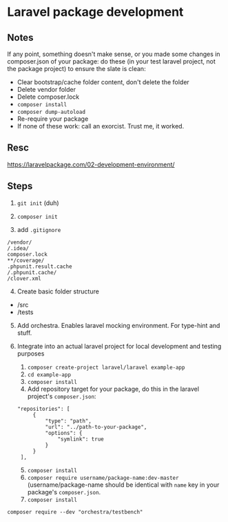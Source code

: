 # Laravel package development


## Notes

If any point, something doesn't make sense, or you made some changes in composer.json of your package: do these (in your test laravel project, not the package project) to ensure the slate is clean:
- Clear bootstrap/cache folder content, don't delete the folder
- Delete vendor folder
- Delete composer.lock
- `composer install`
- `composer dump-autoload`
- Re-require your package
- If none of these work: call an exorcist. Trust me, it worked.


## Resc
https://laravelpackage.com/02-development-environment/


## Steps

1. `git init` (duh)

2. `composer init`

3. add `.gitignore`
```
/vendor/
/.idea/
composer.lock
**/coverage/
.phpunit.result.cache
/.phpunit.cache/
/clover.xml

```

4. Create basic folder structure
- /src
- /tests

5. Add orchestra. Enables laravel mocking environment. For type-hint and stuff.

6. Integrate into an actual laravel project for local development and testing purposes
   1. `composer create-project laravel/laravel example-app`
   2. `cd example-app`
   3. `composer install`
   4. Add repository target for your package, do this in the laravel project's `composer.json`:
   ```
   "repositories": [
        {
            "type": "path",
            "url": "../path-to-your-package",
            "options": {
                "symlink": true
            }
        }
    ],
   ```
   5. `composer install`
   6. `composer require username/package-name:dev-master` (username/package-name should be identical with `name` key in your package's `composer.json`.
   7. `composer install`

```
composer require --dev "orchestra/testbench"

```
